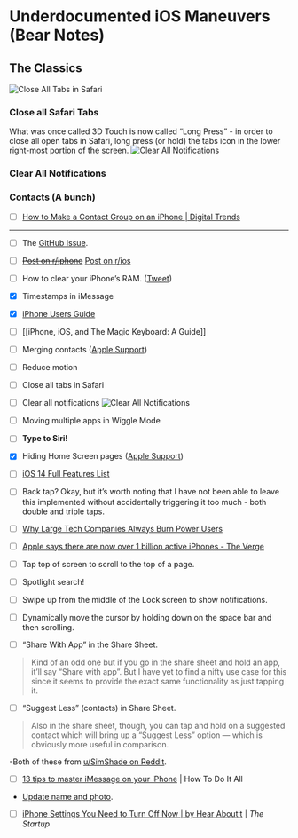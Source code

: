 # Underdocumented iOS Maneuvers (Bear Notes)
## The Classics
![Close All Tabs in Safari](https://i.snap.as/zyq0jBas.gif)

### Close all Safari Tabs
What was once called 3D Touch is now called “Long Press” - in order to close all open tabs in Safari, long press (or hold) the tabs icon in the lower right-most portion of the screen.
![Clear All Notifications](https://i.snap.as/3rcPQpKh.gif)

### Clear All Notifications

### Contacts (A bunch)
- [ ] [How to Make a Contact Group on an iPhone | Digital Trends](https://www.digitaltrends.com/mobile/how-to-make-a-contact-group-on-iphone/)

- - - -
- [ ] The [GitHub Issue](https://github.com/extratone/bilge/issues/56).
- [ ] ~~[Post on r/iphone](https://www.reddit.com/r/iphone/comments/l5ofja/underdocumented_functions_in_ios_stuff_you_wish/?utm_source=share&utm_medium=ios_app&utm_name=iossmf)~~
[Post on r/ios](https://www.reddit.com/r/ios/comments/l5p7ly/underdocumented_ios_functions_stuff_you_wish/?utm_source=share&utm_medium=ios_app&utm_name=iossmf)
- [ ] How to clear your iPhone’s RAM. ([Tweet](https://twitter.com/neoyokel/status/1344866358333472772?s=21))
- [x] Timestamps in iMessage
- [x] [iPhone Users Guide](https://itunes.apple.com/WebObjects/MZStore.woa/wa/viewBook?id=1515995528)
- [ ] [[iPhone, iOS, and The Magic Keyboard: A Guide]]
- [ ] Merging contacts ([Apple Support](https://support.apple.com/guide/iphone/hide-duplicate-contacts-iph2ab28320d/ios))
- [ ] Reduce motion
- [ ] Close all tabs in Safari
- [ ] Clear all notifications
![Clear All Notifications](https://i.snap.as/3rcPQpKh.gif)
- [ ] Moving multiple apps in Wiggle Mode
- [ ] **Type to Siri!**
- [x] Hiding Home Screen pages ([Apple Support](https://support.apple.com/en-us/HT211345))
- [ ] [iOS 14 Full Features List](https://www.apple.com/ios/ios-14/features/)
- [ ] Back tap? Okay, but it’s worth noting that I have not been able to leave this implemented without accidentally triggering it too much - both double and triple taps.
- [ ] [Why Large Tech Companies Always Burn Power Users](https://tedium.co/2021/01/27/power-users-history/)
- [ ] [Apple says there are now over 1 billion active iPhones - The Verge](https://www.theverge.com/2021/1/27/22253162/iphone-users-total-number-billion-apple-tim-cook-q1-2021)
- [ ] Tap top of screen to scroll to the top of a page.

- [ ] Spotlight search!

- [ ] Swipe up from the middle of the Lock screen to show notifications.

- [ ] Dynamically move the cursor by holding down on the space bar and then scrolling.

- [ ] “Share With App” in the Share Sheet.
> Kind of an odd one but if you go in the share sheet and hold an app, it’ll say “Share with app”. But I have yet to find a nifty use case for this since it seems to provide the exact same functionality as just tapping it.  

- [ ] “Suggest Less” (contacts) in Share Sheet.
> Also in the share sheet, though, you can tap and hold on a suggested contact which will bring up a “Suggest Less” option — which is obviously more useful in comparison.  

-Both of these from [u/SimShade on Reddit](https://www.reddit.com/r/ios/comments/l5p7ly/underdocumented_ios_functions_stuff_you_wish/gkxdvgh/?utm_source=share&utm_medium=ios_app&utm_name=iossmf&context=3).


- [ ] [13 tips to master iMessage on your iPhone](https://youtu.be/w3rXzGD_f1E) | How To Do It All
* [Update name and photo](https://www.imore.com/how-create-edit-and-customize-your-contact-profile-imessages).  

- [ ] [iPhone Settings You Need to Turn Off Now | by Hear Aboutit](https://medium.com/swlh/iphone-settings-you-need-to-turn-off-now-5b66b9556df1) | *The Startup*
